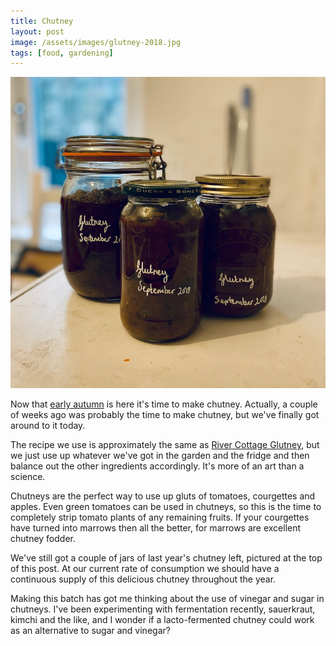 ```yaml
---
title: Chutney
layout: post
image: /assets/images/glutney-2018.jpg
tags: [food, gardening]
---
```


![3 jars of our 2018 batch of Glutney](/assets/images/glutney-2018.jpg)

Now that [early autumn](https://www.chrismytton.uk/2019/09/27/early-autumn/) is here it's time to make chutney. Actually, a couple of weeks ago was probably the time to make chutney, but we've finally got around to it today.

The recipe we use is approximately the same as [River Cottage Glutney](https://www.rivercottage.net/recipes/glutney), but we just use up whatever we've got in the garden and the fridge and then balance out the other ingredients accordingly. It's more of an art than a science.

Chutneys are the perfect way to use up gluts of tomatoes, courgettes and apples. Even green tomatoes can be used in chutneys, so this is the time to completely strip tomato plants of any remaining fruits. If your courgettes have turned into marrows then all the better, for marrows are excellent chutney fodder.

We've still got a couple of jars of last year's chutney left, pictured at the top of this post. At our current rate of consumption we should have a continuous supply of this delicious chutney throughout the year.

Making this batch has got me thinking about the use of vinegar and sugar in chutneys. I've been experimenting with fermentation recently, sauerkraut, kimchi and the like, and I wonder if a lacto-fermented chutney could work as an alternative to sugar and vinegar?
